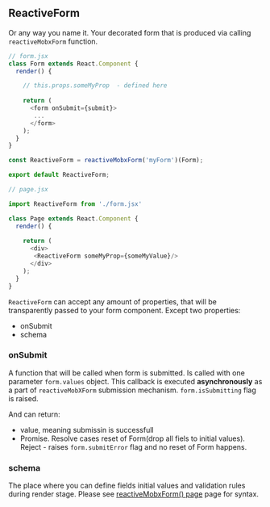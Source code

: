 ## ReactiveForm

Or any way you name it. Your decorated form that is produced via calling `reactiveMobxForm` function.


```javascript
// form.jsx
class Form extends React.Component {
  render() {

	// this.props.someMyProp  - defined here
    
    return (
      <form onSubmit={submit}>
       ...
      </form>
    );
  }
}

const ReactiveForm = reactiveMobxForm('myForm')(Form); 

export default ReactiveForm;
```

```javascript
// page.jsx

import ReactiveForm from './form.jsx'

class Page extends React.Component {
  render() {
    
    return (
      <div>
       <ReactiveForm someMyProp={someMyValue}/>
      </div>
    );
  }
}

```

`ReactiveForm` can accept any amount of properties, that will be transparently passed to your form component. Except two properties:
- onSubmit
- schema

### onSubmit
A function that will be called when form is submitted. Is called with one parameter `form.values` object. This callback is executed **asynchronously** as a part of `reactiveMobXForm` submission mechanism. `form.isSubmitting` flag is raised.

And can return:
- value, meaning submissin is successfull
- Promise. Resolve cases reset of Form(drop all fiels to initial values). Reject - raises `form.submitError` flag and no reset of Form happens.

### schema
The place where you can define fields initial values and validation rules during render stage.
Please see [reactiveMobxForm() page](/reactive-mobx-form/#/api/reactiveMobxForm) page for syntax.